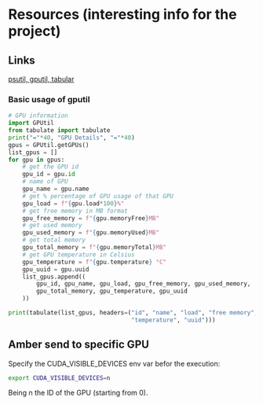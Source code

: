 # Resources (interesting info for the project)

## Links

[psutil, gputil, tabular](https://www.thepythoncode.com/article/get-hardware-system-information-python)

### Basic usage of gputil

```python
# GPU information
import GPUtil
from tabulate import tabulate
print("="*40, "GPU Details", "="*40)
gpus = GPUtil.getGPUs()
list_gpus = []
for gpu in gpus:
    # get the GPU id
    gpu_id = gpu.id
    # name of GPU
    gpu_name = gpu.name
    # get % percentage of GPU usage of that GPU
    gpu_load = f"{gpu.load*100}%"
    # get free memory in MB format
    gpu_free_memory = f"{gpu.memoryFree}MB"
    # get used memory
    gpu_used_memory = f"{gpu.memoryUsed}MB"
    # get total memory
    gpu_total_memory = f"{gpu.memoryTotal}MB"
    # get GPU temperature in Celsius
    gpu_temperature = f"{gpu.temperature} °C"
    gpu_uuid = gpu.uuid
    list_gpus.append((
        gpu_id, gpu_name, gpu_load, gpu_free_memory, gpu_used_memory,
        gpu_total_memory, gpu_temperature, gpu_uuid
    ))

print(tabulate(list_gpus, headers=("id", "name", "load", "free memory", "used memory", "total memory",
                                   "temperature", "uuid")))
```

## Amber send to specific GPU
Specify the CUDA_VISIBLE_DEVICES env var befor the execution:

```bash
export CUDA_VISIBLE_DEVICES=n
````

Being n the ID of the GPU (starting from 0).